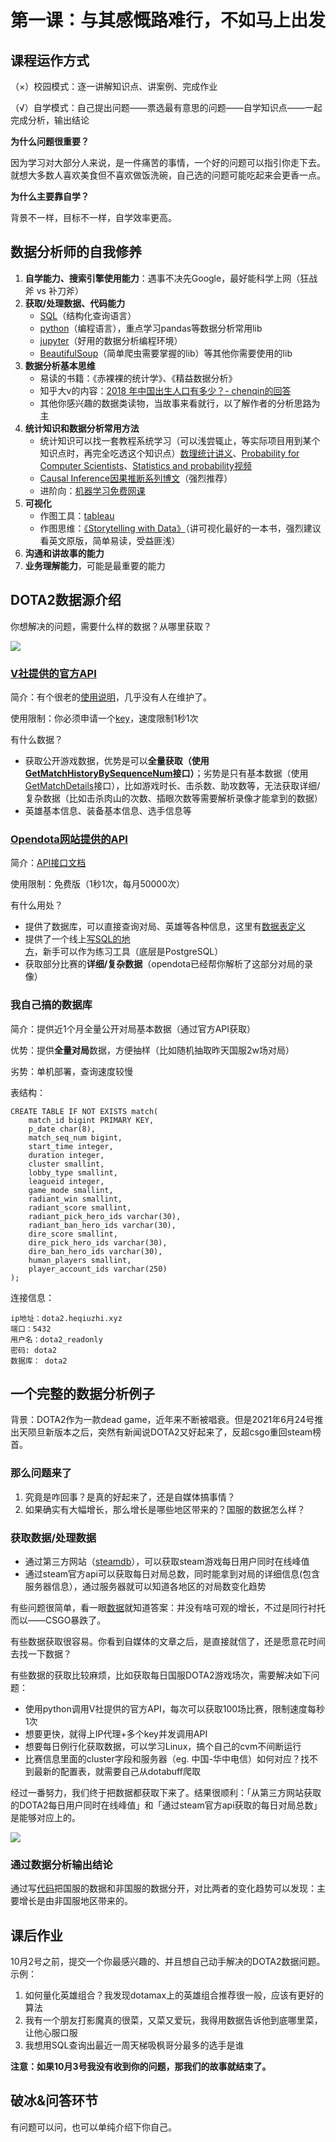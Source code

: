# 第一课：与其感慨路难行，不如马上出发

## 课程运作方式

（×）校园模式：逐一讲解知识点、讲案例、完成作业

（√）自学模式：自己提出问题——票选最有意思的问题——自学知识点——一起完成分析，输出结论

**为什么问题很重要？**

因为学习对大部分人来说，是一件痛苦的事情，一个好的问题可以指引你走下去。就想大多数人喜欢美食但不喜欢做饭洗碗，自己选的问题可能吃起来会更香一点。

**为什么主要靠自学？**

背景不一样，目标不一样，自学效率更高。

## 数据分析师的自我修养

1. **自学能力、搜索引擎使用能力**：遇事不决先Google，最好能科学上网（狂战斧 vs 补刀斧）
2. **获取/处理数据、代码能力**
   * [SQL](https://www.liaoxuefeng.com/wiki/1177760294764384)（结构化查询语言）
   * [python](https://www.liaoxuefeng.com/wiki/1016959663602400)（编程语言），重点学习pandas等数据分析常用lib
   * [jupyter](https://jupyter.org/)（好用的数据分析编程环境）
   * [BeautifulSoup](https://www.crummy.com/software/BeautifulSoup/bs4/doc/)（简单爬虫需要掌握的lib）等其他你需要使用的lib
3. **数据分析基本思维**
   * 易读的书籍：《赤裸裸的统计学》、《精益数据分析》
   * 知乎大v的内容：[2018 年中国出生人口有多少？- chenqin的回答](https://www.zhihu.com/question/306388374/answer/571155588)
   * 其他你感兴趣的数据类读物，当故事来看就行，以了解作者的分析思路为主
4. **统计知识和数据分析常用方法**
   * 统计知识可以找一套教程系统学习（可以浅尝辄止，等实际项目用到某个知识点时，再完全吃透这个知识点）[数理统计讲义](https://bookdown.org/hezhijian/book/)、[Probability for Computer Scientists](http://web.stanford.edu/class/cs109/)、[Statistics and probability视频](https://www.khanacademy.org/math/statistics-probability)
   * [Causal Inference因果推断系列博文](https://matheusfacure.github.io/python-causality-handbook/landing-page.html)（强烈推荐）
   * 进阶向：[机器学习免费网课](https://www.coursera.org/learn/machine-learning)
5. **可视化**
   * 作图工具：[tableau](https://www.tableau.com/)
   * 作图思维：[《Storytelling with Data》](http://www.bdbanalytics.ir/media/1123/storytelling-with-data-cole-nussbaumer-knaflic.pdf)（讲可视化最好的一本书，强烈建议看英文原版，简单易读，受益匪浅）
6. **沟通和讲故事的能力**
7. **业务理解能力**，可能是最重要的能力

## **DOTA2数据源介绍**

你想解决的问题，需要什么样的数据？从哪里获取？



![](https://docimg2.docs.qq.com/image/bimXqzqc9EKfg6yY6GbtlQ.png?w=760&h=681)

### [V社提供的官方API](https://wiki.teamfortress.com/wiki/WebAPI)

简介：有个很老的[使用说明](https://dev.dota2.com/forum/dota-2/spectating/replays/webapi/60177-things-you-should-know-before-starting?t=58317)，几乎没有人在维护了。

使用限制：你必须申请一个[key](https://steamcommunity.com/dev)，速度限制1秒1次

有什么数据？

* 获取公开游戏数据，优势是可以**全量获取（使用[GetMatchHistoryBySequenceNum](http://api.steampowered.com/IDOTA2Match_570/GetMatchHistoryBySequenceNum/v1?key=FB655E7ACD863EBF570EA433B78A5ED5&start_at_match_seq_num=5090610639&matches_requested=2)接口）**；劣势是只有基本数据（使用[GetMatchDetails](https://api.steampowered.com/IDOTA2Match_570/GetMatchDetails/v1?key=FB655E7ACD863EBF570EA433B78A5ED5&match_id=6081649693)接口），比如游戏时长、击杀数、助攻数等，无法获取详细/复杂数据（比如击杀肉山的次数、插眼次数等需要解析录像才能拿到的数据）
* 英雄基本信息、装备基本信息、选手信息等

### [Opendota网站提供的API](https://www.opendota.com/api-keys)

简介：[API接口文档](https://docs.opendota.com/)

使用限制：免费版（1秒1次，每月50000次）

有什么用处？

* 提供了数据库，可以直接查询对局、英雄等各种信息，这里有[数据表定义](https://github.com/odota/core/blob/master/sql/create_tables.sql)
* 提供了一个线上[写SQL的地方](https://www.opendota.com/explorer?minDate=2021-08-11T04%3A39%3A45.904Z)，新手可以作为练习工具（底层是PostgreSQL）
* 获取部分比赛的**详细/复杂数据**（opendota已经帮你解析了这部分对局的录像）

### 我自己搞的数据库

简介：提供近1个月全量公开对局基本数据（通过官方API获取） 

优势：提供**全量对局**数据，方便抽样（比如随机抽取昨天国服2w场对局）

劣势：单机部署，查询速度较慢

表结构：

```text
CREATE TABLE IF NOT EXISTS match(
    match_id bigint PRIMARY KEY,
    p_date char(8),
    match_seq_num bigint,
    start_time integer,
    duration integer,
    cluster smallint,
    lobby_type smallint,
    leagueid integer,
    game_mode smallint,
    radiant_win smallint,
    radiant_score smallint,
    radiant_pick_hero_ids varchar(30),
    radiant_ban_hero_ids varchar(30),
    dire_score smallint,
    dire_pick_hero_ids varchar(30),
    dire_ban_hero_ids varchar(30),
    human_players smallint,
    player_account_ids varchar(250)
);
```

连接信息：

```text
ip地址：dota2.heqiuzhi.xyz
端口：5432
用户名：dota2_readonly
密码: dota2
数据库： dota2
```

## 一个完整的数据分析例子

背景：DOTA2作为一款dead game，近年来不断被唱衰。但是2021年6月24号推出天陨旦新版本之后，突然有新闻说DOTA2又好起来了，反超csgo重回steam榜首。

### **那么问题来了**

1. 究竟是咋回事？是真的好起来了，还是自媒体搞事情？
2. 如果确实有大幅增长，那么增长是哪些地区带来的？国服的数据怎么样？

### **获取数据/处理数据**

* 通过第三方网站（[steamdb](https://steamdb.info/graph/?compare=570,730)），可以获取steam游戏每日用户同时在线峰值
* 通过steam官方api可以获取每日对局总数，同时能拿到对局的详细信息\(包含服务器信息），通过服务器就可以知道各地区的对局数变化趋势

有些问题很简单，看一眼[数据](https://steamdb.info/graph/?compare=570,730)就知道答案：并没有啥可观的增长，不过是同行衬托而以——CSGO暴跌了。

有些数据获取很容易。你看到自媒体的文章之后，是直接就信了，还是愿意花时间去找一下数据？

有些数据的获取比较麻烦，比如获取每日国服DOTA2游戏场次，需要解决如下问题：

* 使用python调用V社提供的官方API，每次可以获取100场比赛，限制速度每秒1次
* 想要更快，就得上IP代理+多个key并发调用API
* 想要每日例行化获取数据，可以学习Linux，搞个自己的cvm不间断运行
* 比赛信息里面的cluster字段和服务器（eg. 中国-华中电信）如何对应？找不到最新的配置表，就需要自己从dotabuff爬取

经过一番努力，我们终于把数据都获取下来了。结果很顺利：「从第三方网站获取的DOTA2每日用户同时在线峰值」和「通过steam官方api获取的每日对局总数」是能够对应上的。

![](https://docimg2.docs.qq.com/image/0NoFr6o5kdhzof91NRziSA.png?w=766&h=403)

### **通过数据分析输出结论**

通过写[代码](https://github.com/dota2heqiuzhi/dota2_data_analysis_tutorial/blob/d25525f51d4d2806df425c52022ab1c50bb10bf6/%E7%AC%AC%E4%B8%80%E8%AF%BE/%E5%A4%A9%E9%99%A8%E6%97%A6%E4%B8%8A%E7%BA%BF%E5%90%8E%E5%9B%BD%E6%9C%8D%E6%95%B0%E6%8D%AE%E5%8F%98%E5%8C%96.ipynb)把国服的数据和非国服的数据分开，对比两者的变化趋势可以发现：主要增长是由非国服地区带来的。

## 课后作业

10月2号之前，提交一个你最感兴趣的、并且想自己动手解决的DOTA2数据问题。示例：

1. 如何量化英雄组合？我发现dotamax上的英雄组合推荐很一般，应该有更好的算法
2. 我有一个朋友打影魔真的很菜，又菜又爱玩，我得用数据告诉他到底哪里菜，让他心服口服
3. 我想用SQL查询出最近一周天梯吸枫哥分最多的选手是谁

**注意：如果10月3号我没有收到你的问题，那我们的故事就结束了。**

## 破冰&问答环节

有问题可以问，也可以单纯介绍下你自己。

